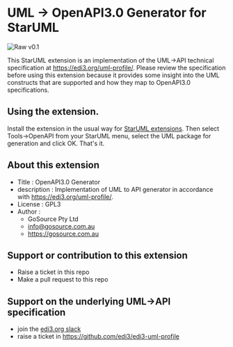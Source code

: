 # UML -> OpenAPI3.0 Generator for StarUML

![Raw](https://rfc.unprotocols.org/spec:2/COSS/raw.svg) v0.1

This StarUML extension is an implementation of the UML->API technical specification at https://edi3.org/uml-profile/. Please review the specification before using this extension because it provides some insight into the UML constructs that are supported and how they map to OpenAPI3.0 specifications.

## Using the extension.

Install the extension in the usual way for [StarUML extensions](https://docs.staruml.io/user-guide/managing-extensions#install-extension).  Then select Tools->OpenAPI from your StarUML menu, select the UML package for generation and click OK.  That's it.

## About this extension

* Title : OpenAPI3.0 Generator
* description : Implementation of UML to API generator in accordance with https://edi3.org/uml-profile/.  
* License : GPL3
* Author : 
   * GoSource Pty Ltd
   * info@gosource.com.au
   * https://gosource.com.au

## Support or contribution to this extension

* Raise a ticket in this repo
* Make a pull request to this repo

## Support on the underlying UML->API specification

* join the [edi3.org slack](https://edi3.org/community/)
* raise a ticket in https://github.com/edi3/edi3-uml-profile

